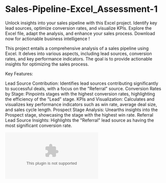 # Sales-Pipeline-Excel_Assessment-1
Unlock insights into your sales pipeline with this Excel project. Identify key lead sources, optimize conversion rates, and visualize KPIs. Explore the Excel file, adapt the analysis, and enhance your sales process. Download now for actionable business intelligence ! 

This project entails a comprehensive analysis of a sales pipeline using Excel. It delves into various aspects, including lead sources, conversion rates, and key performance indicators. The goal is to provide actionable insights for optimizing the sales process.

Key Features:

Lead Source Contribution: Identifies lead sources contributing significantly to successful deals, with a focus on the "Referral" source.
Conversion Rates by Stage: Pinpoints stages with the highest conversion rates, highlighting the efficiency of the "Lead" stage.
KPIs and Visualization: Calculates and visualizes key performance indicators such as win rate, average deal size, and sales cycle length.
Prospect Stage Analysis: Unearths insights into the Prospect stage, showcasing the stage with the highest win rate.
Referral Lead Source Insights: Highlights the "Referral" lead source as having the most significant conversion rate.

![Download the Excel file](Sales_Pipeline.xlsx)


